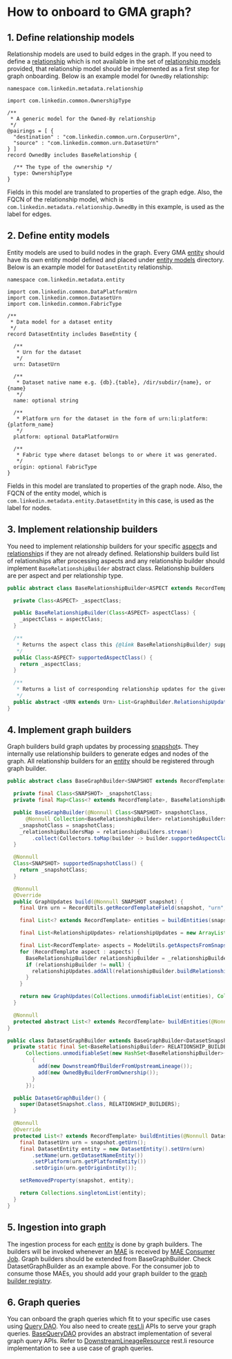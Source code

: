 # How to onboard to GMA graph?

## 1. Define relationship models

Relationship models are used to build edges in the graph. If you need to define a [relationship] which is not available
in the set of [relationship models] provided, that relationship model should be implemented as a first step for graph
onboarding. Below is an example model for `OwnedBy` relationship:

```
namespace com.linkedin.metadata.relationship

import com.linkedin.common.OwnershipType

/**
 * A generic model for the Owned-By relationship
 */
@pairings = [ {
  "destination" : "com.linkedin.common.urn.CorpuserUrn",
  "source" : "com.linkedin.common.urn.DatasetUrn"
} ]
record OwnedBy includes BaseRelationship {

  /** The type of the ownership */
  type: OwnershipType
}
```

Fields in this model are translated to properties of the graph edge. Also, the FQCN of the relationship model, which is
`com.linkedin.metadata.relationship.OwnedBy` in this example, is used as the label for edges.

## 2. Define entity models

Entity models are used to build nodes in the graph. Every GMA [entity] should have its own entity model defined and
placed under [entity models] directory. Below is an example model for `DatasetEntity` relationship.

```
namespace com.linkedin.metadata.entity

import com.linkedin.common.DataPlatformUrn
import com.linkedin.common.DatasetUrn
import com.linkedin.common.FabricType

/**
 * Data model for a dataset entity
 */
record DatasetEntity includes BaseEntity {

  /**
   * Urn for the dataset
   */
  urn: DatasetUrn

  /**
   * Dataset native name e.g. {db}.{table}, /dir/subdir/{name}, or {name}
   */
  name: optional string

  /**
   * Platform urn for the dataset in the form of urn:li:platform:{platform_name}
   */
  platform: optional DataPlatformUrn

  /**
   * Fabric type where dataset belongs to or where it was generated.
   */
  origin: optional FabricType
}
```

Fields in this model are translated to properties of the graph node. Also, the FQCN of the entity model, which is
`com.linkedin.metadata.entity.DatasetEntity` in this case, is used as the label for nodes.

## 3. Implement relationship builders

You need to implement relationship builders for your specific [aspect]s and [relationship]s if they are not already
defined. Relationship builders build list of relationships after processing aspects and any relationship builder should
implement `BaseRelationshipBuilder` abstract class. Relationship builders are per aspect and per relationship type.

```java
public abstract class BaseRelationshipBuilder<ASPECT extends RecordTemplate> {

  private Class<ASPECT> _aspectClass;

  public BaseRelationshipBuilder(Class<ASPECT> aspectClass) {
    _aspectClass = aspectClass;
  }

  /**
   * Returns the aspect class this {@link BaseRelationshipBuilder} supports
   */
  public Class<ASPECT> supportedAspectClass() {
    return _aspectClass;
  }

  /**
   * Returns a list of corresponding relationship updates for the given metadata aspect
   */
  public abstract <URN extends Urn> List<GraphBuilder.RelationshipUpdates> buildRelationships(URN urn, ASPECT aspect);
}
```

## 4. Implement graph builders

Graph builders build graph updates by processing [snapshot]s. They internally use relationship builders to generate
edges and nodes of the graph. All relationship builders for an [entity] should be registered through graph builder.

```java
public abstract class BaseGraphBuilder<SNAPSHOT extends RecordTemplate> implements GraphBuilder<SNAPSHOT> {

  private final Class<SNAPSHOT> _snapshotClass;
  private final Map<Class<? extends RecordTemplate>, BaseRelationshipBuilder> _relationshipBuildersMap;

  public BaseGraphBuilder(@Nonnull Class<SNAPSHOT> snapshotClass,
      @Nonnull Collection<BaseRelationshipBuilder> relationshipBuilders) {
    _snapshotClass = snapshotClass;
    _relationshipBuildersMap = relationshipBuilders.stream()
        .collect(Collectors.toMap(builder -> builder.supportedAspectClass(), Function.identity()));
  }

  @Nonnull
  Class<SNAPSHOT> supportedSnapshotClass() {
    return _snapshotClass;
  }

  @Nonnull
  @Override
  public GraphUpdates build(@Nonnull SNAPSHOT snapshot) {
    final Urn urn = RecordUtils.getRecordTemplateField(snapshot, "urn", Urn.class);

    final List<? extends RecordTemplate> entities = buildEntities(snapshot);

    final List<RelationshipUpdates> relationshipUpdates = new ArrayList<>();

    final List<RecordTemplate> aspects = ModelUtils.getAspectsFromSnapshot(snapshot);
    for (RecordTemplate aspect : aspects) {
      BaseRelationshipBuilder relationshipBuilder = _relationshipBuildersMap.get(aspect.getClass());
      if (relationshipBuilder != null) {
        relationshipUpdates.addAll(relationshipBuilder.buildRelationships(urn, aspect));
      }
    }

    return new GraphUpdates(Collections.unmodifiableList(entities), Collections.unmodifiableList(relationshipUpdates));
  }

  @Nonnull
  protected abstract List<? extends RecordTemplate> buildEntities(@Nonnull SNAPSHOT snapshot);
}
```

```java
public class DatasetGraphBuilder extends BaseGraphBuilder<DatasetSnapshot> {
  private static final Set<BaseRelationshipBuilder> RELATIONSHIP_BUILDERS =
      Collections.unmodifiableSet(new HashSet<BaseRelationshipBuilder>() {
        {
          add(new DownstreamOfBuilderFromUpstreamLineage());
          add(new OwnedByBuilderFromOwnership());
        }
      });

  public DatasetGraphBuilder() {
    super(DatasetSnapshot.class, RELATIONSHIP_BUILDERS);
  }

  @Nonnull
  @Override
  protected List<? extends RecordTemplate> buildEntities(@Nonnull DatasetSnapshot snapshot) {
    final DatasetUrn urn = snapshot.getUrn();
    final DatasetEntity entity = new DatasetEntity().setUrn(urn)
        .setName(urn.getDatasetNameEntity())
        .setPlatform(urn.getPlatformEntity())
        .setOrigin(urn.getOriginEntity());

    setRemovedProperty(snapshot, entity);

    return Collections.singletonList(entity);
  }
}
```

## 5. Ingestion into graph

The ingestion process for each [entity] is done by graph builders. The builders will be invoked whenever an [MAE] is
received by [MAE Consumer Job]. Graph builders should be extended from BaseGraphBuilder. Check DatasetGraphBuilder as an
example above. For the consumer job to consume those MAEs, you should add your graph builder to the [graph builder
registry].

## 6. Graph queries

You can onboard the graph queries which fit to your specific use cases using [Query DAO]. You also need to create
[rest.li](https://rest.li) APIs to serve your graph queries. [BaseQueryDAO] provides an abstract implementation of
several graph query APIs. Refer to [DownstreamLineageResource] rest.li resource implementation to see a use case of
graph queries.

[relationship]: ../what/relationship.md
[relationship models]: ../../metadata-models/src/main/pegasus/com/linkedin/metadata/relationship
[entity models]: ../../metadata-models/src/main/pegasus/com/linkedin/metadata/entity
[aspect]: ../what/aspect.md
[snapshot]: ../what/snapshot.md
[entity]: ../what/entity.md
[mae]: ../what/mxe.md#metadata-audit-event-mae
[mae consumer job]: ../architecture/metadata-ingestion.md#mae-consumer-job
[graph builder registry]:
  ../../metadata-builders/src/main/java/com/linkedin/metadata/builders/graph/RegisteredGraphBuilders.java
[query dao]: ../architecture/metadata-serving.md#query-dao
[basequerydao]: ../../metadata-dao/src/main/java/com/linkedin/metadata/dao/BaseQueryDAO.java
[downstreamlineageresource]:
  ../../gms/impl/src/main/java/com/linkedin/metadata/resources/dataset/DownstreamLineageResource.java
